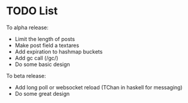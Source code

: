 TODO List
=========

To alpha release:

* Limit the length of posts
* Make post field a textares
* Add expiration to hashmap buckets
* Add gc call (/gc/<passkey in config>)
* Do some basic design

To beta release:

* Add long poll or websocket reload (TChan in haskell for messaging)
* Do some great design
